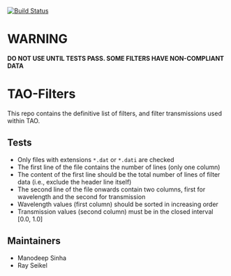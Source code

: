 [![Build Status](https://travis-ci.com/manodeep/TAO-Filters.svg?branch=master)](https://travis-ci.com/manodeep/TAO-Filters)

WARNING
=======

**DO NOT USE UNTIL TESTS PASS. SOME FILTERS HAVE NON-COMPLIANT DATA**


TAO-Filters
===========

This repo contains the definitive list of filters, and filter transmissions
used within TAO. 

Tests
------

- Only files with extensions ``*.dat`` or ``*.dati`` are checked
- The first line of the file contains the number of lines (only one column)
- The content of the first line should be the total number of lines of filter data (i.e., exclude the header line itself)
- The second line of the file onwards contain two columns, first for wavelength
  and the second for transmission
- Wavelength values (first column) should be sorted in increasing order
- Transmission values (second column) must be in the closed interval [0.0, 1.0]

Maintainers
------------

- Manodeep Sinha 
- Ray Seikel
